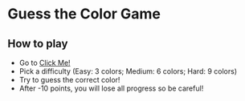 # Guess the Color Game

## How to play

- Go to [Click Me!](https://patrickk93.github.io/ColorGame)
- Pick a difficulty (Easy: 3 colors; Medium: 6 colors; Hard: 9 colors)
- Try to guess the correct color!
- After -10 points, you will lose all progress so be careful!
